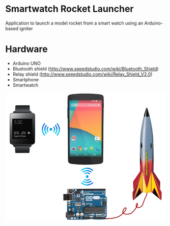 Smartwatch Rocket Launcher
==========================

Application to launch a model rocket from a smart watch using an Arduino-based igniter

Hardware
========

* Arduino UNO
* Bluetooth shield (http://www.seeedstudio.com/wiki/Bluetooth_Shield)
* Relay shield (http://www.seeedstudio.com/wiki/Relay_Shield_V2.0)
* Smartphone
* Smartwatch

![architecture](https://raw.githubusercontent.com/jose-troche/rocket-launcher/master/docs/img/RocketLauncher.png)
